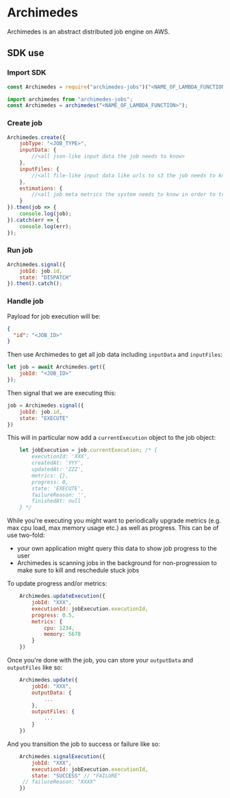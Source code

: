 # Archimedes

Archimedes is an abstract distributed job engine on AWS.

## SDK use

### Import SDK

```js
const Archimedes = require("archimedes-jobs")("<NAME_OF_LAMBDA_FUNCTION>");
```

```js
import archimedes from "archimedes-jobs";
const Archimedes = archimedes("<NAME_OF_LAMBDA_FUNCTION>");
```

### Create job

```js
Archimedes.create({
    jobType: "<JOB_TYPE>",
    inputData: {
        //<all json-like input data the job needs to know>
    },
    inputFiles: {
        //<all file-like input data like urls to s3 the job needs to know>
    },
    estimations: {
        //<all job meta metrics the system needs to know in order to triage job execution>
    }
}).then(job => {
    console.log(job);
}).catch(err => {
    console.log(err);
});
```

### Run job

```js
Archimedes.signal({
    jobId: job.id,
    state: "DISPATCH"
}).then().catch();    
```

### Handle job

Payload for job execution will be:

```json
{
  "id": "<JOB_ID>"
}
```

Then use Archimedes to get all job data including `inputData` and `inputFiles`:

```js
let job = await Archimedes.get({
    jobId: "<JOB_ID>"
});
```

Then signal that we are executing this:

```js
job = Archimedes.signal({
    jobId: job.id,
    state: "EXECUTE"
})
```

This will in particular now add a `currentExecution` object to the job object:

```js
    let jobExecution = job.currentExecution; /* {
        executionId: 'XXX',
        createdAt: 'YYY',
        updatedAt: 'ZZZ',
        metrics: {},
        progress: 0,
        state: 'EXECUTE',
        failureReason: '',
        finishedAt: null
    } */
```

While you're executing you might want to periodically upgrade metrics (e.g. max cpu load, max memory usage etc.) as well
as progress. This can be of use two-fold:
- your own application might query this data to show job progress to the user
- Archimedes is scanning jobs in the background for non-progression to make sure to kill and reschedule stuck jobs

To update progress and/or metrics:

```js
    Archimedes.updateExecution({
        jobId: "XXX",
        executionId: jobExecution.executionId,
        progress: 0.5,
        metrics: {
            cpu: 1234,
            memory: 5678
        }
    })
```

Once you're done with the job, you can store your `outputData` and `outputFiles` like so:

```js
    Archimedes.update({
        jobId: "XXX",
        outputData: {
            ...
        },
        outputFiles: {
            ...
        }
    })
```

And you transition the job to success or failure like so:

```js
    Archimedes.signalExecution({
        jobId: "XXX",
        executionId: jobExecution.executionId,
        state: "SUCCESS" // "FAILURE"
     // failureReason: "XXXX" 
    })
```

